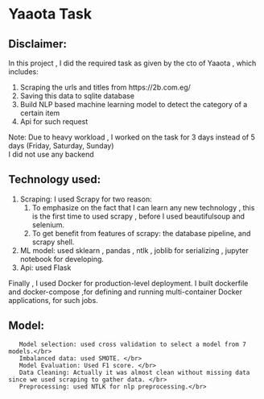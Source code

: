 # Yaaota Task

## Disclaimer:
In this project , I did the required task as given by the cto of Yaaota , which includes:
<ol>
<li>Scraping the urls and titles from https://2b.com.eg/ </li>
<li>Saving this data to sqlite database </li>
<li>Build NLP based machine learning model to detect the category of a certain item</li>
<li>Api for such request </li>
</ol>

Note: Due to heavy workload , I worked on the task for 3 days instead of 5 days (Friday, Saturday, Sunday)</br>
      I did not use any backend

## Technology used:
<ol>
<li>Scraping: I used Scrapy for two reason:
    <ol>
     <li>
         To emphasize on the fact that I can learn any new technology , this is the first time to used scrapy , before I used beautifulsoup and selenium.
     </li>
     <li>
        To get benefit from features of scrapy: the database pipeline, and scrapy shell.
     </li>
    </ol>
</li>
<li>ML model: used sklearn , pandas , ntlk , joblib for serializing , jupyter notebook for developing.</li>
<li>Api: used Flask </li>
</ol>

Finally , I used Docker for production-level deployment. I built dockerfile and docker-compose ,for defining and running multi-container Docker applications, for such jobs.

## Model:
       Model selection: used cross validation to select a model from 7 models.</br>
       Imbalanced data: used SMOTE. </br>
       Model Evaluation: Used F1 score. </br>
       Data Cleaning: Actually it was almost clean without missing data since we used scraping to gather data. </br>
       Preprocessing: used NTLK for nlp preprocessing.</br>


